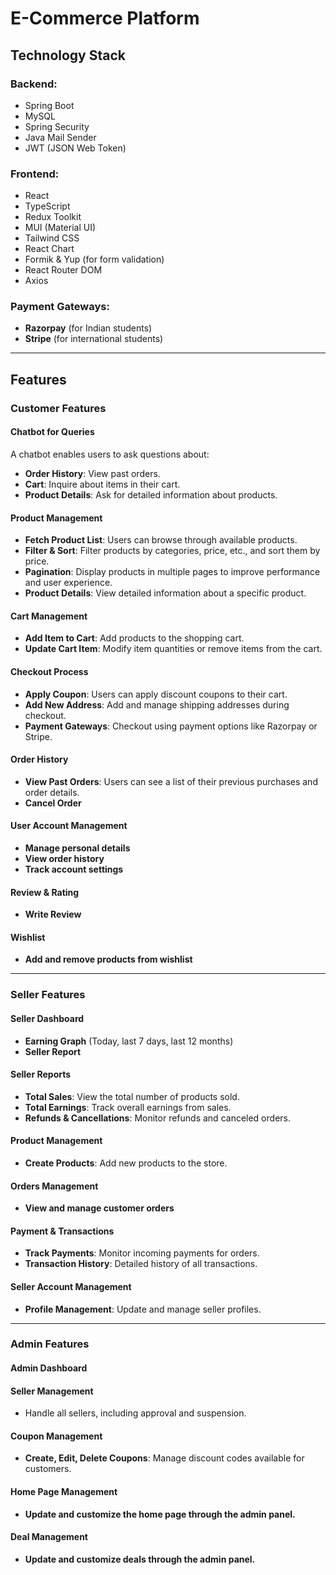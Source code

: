# E-Commerce Platform

## Technology Stack

### Backend:
- Spring Boot
- MySQL
- Spring Security
- Java Mail Sender
- JWT (JSON Web Token)

### Frontend:
- React
- TypeScript
- Redux Toolkit
- MUI (Material UI)
- Tailwind CSS
- React Chart
- Formik & Yup (for form validation)
- React Router DOM
- Axios

### Payment Gateways:
- **Razorpay** (for Indian students)
- **Stripe** (for international students)

---

## Features

### Customer Features

#### Chatbot for Queries
A chatbot enables users to ask questions about:
- **Order History**: View past orders.
- **Cart**: Inquire about items in their cart.
- **Product Details**: Ask for detailed information about products.

#### Product Management
- **Fetch Product List**: Users can browse through available products.
- **Filter & Sort**: Filter products by categories, price, etc., and sort them by price.
- **Pagination**: Display products in multiple pages to improve performance and user experience.
- **Product Details**: View detailed information about a specific product.

#### Cart Management
- **Add Item to Cart**: Add products to the shopping cart.
- **Update Cart Item**: Modify item quantities or remove items from the cart.

#### Checkout Process
- **Apply Coupon**: Users can apply discount coupons to their cart.
- **Add New Address**: Add and manage shipping addresses during checkout.
- **Payment Gateways**: Checkout using payment options like Razorpay or Stripe.

#### Order History
- **View Past Orders**: Users can see a list of their previous purchases and order details.
- **Cancel Order**

#### User Account Management
- **Manage personal details**
- **View order history**
- **Track account settings**

#### Review & Rating
- **Write Review**

#### Wishlist
- **Add and remove products from wishlist**

---

### Seller Features

#### Seller Dashboard
- **Earning Graph** (Today, last 7 days, last 12 months)
- **Seller Report**

#### Seller Reports
- **Total Sales**: View the total number of products sold.
- **Total Earnings**: Track overall earnings from sales.
- **Refunds & Cancellations**: Monitor refunds and canceled orders.

#### Product Management
- **Create Products**: Add new products to the store.

#### Orders Management
- **View and manage customer orders**

#### Payment & Transactions
- **Track Payments**: Monitor incoming payments for orders.
- **Transaction History**: Detailed history of all transactions.

#### Seller Account Management
- **Profile Management**: Update and manage seller profiles.

---

### Admin Features

#### Admin Dashboard

#### Seller Management
- Handle all sellers, including approval and suspension.

#### Coupon Management
- **Create, Edit, Delete Coupons**: Manage discount codes available for customers.

#### Home Page Management
- **Update and customize the home page through the admin panel.**

#### Deal Management
- **Update and customize deals through the admin panel.**
